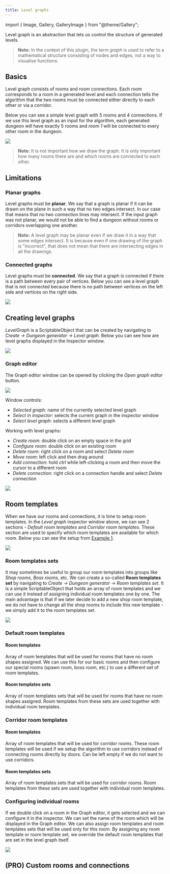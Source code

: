 ```yaml
---
title: Level graphs
---
```


import { Image, Gallery, GalleryImage } from "@theme/Gallery";

Level graph is an abstraction that lets us control the structure of generated levels. 

> **Note:** In the context of this plugin, the term *graph* is used to refer to a mathematical structure consisting of nodes and edges, not a way to visualise functions.

## Basics

Level graph consists of rooms and room connections. Each room corresponds to a room in a generated level and each connection tells the algorithm that the two rooms must be connected either directly to each other or via a corridor.

Below you can see a simple level graph with 5 rooms and 4 connections. If we use this level graph as an input for the algorithm, each generated dungeon will have exactly 5 rooms and *room 1* will be connected to every other room in the dungeon.

<Image src="img/v2/level_graphs/basic_level_graph.png" caption="Simple level graph with 5 rooms and 4 room connections" />

> **Note:** It is not important how we draw the graph. It is only important how many rooms there are and which rooms are connected to each other.

## Limitations

### Planar graphs

Level graphs must be **planar**. We say that a graph is planar if it can be drawn on the plane in such a way that no two edges intersect. In our case that means that no two connection lines may intersect. If the input graph was not planar, we would not be able to find a dungeon without rooms or corridors overlapping one another.

> **Note:** A level graph may be planar even if we draw it in a way that some edges intersect. It is because even if one drawing of the graph is "incorrect", that does not mean that there are intersecting edges in all the drawings.

### Connected graphs

Level graphs must be **connected**. We say that a graph is connected if there is a path between every pair of vertices. Below you can see a level graph that is not connected because there is no path between vertices on the left side and vertices on the right side.

<Image src="img/v2/level_graphs/not_connected_level_graph.png" caption="Example of a level graph that is not connected" />

## Creating level graphs

*LevelGraph* is a ScriptableObject that can be created by navigating to *Create -> Dungeon generator -> Level graph*. Below you can see how are level graphs displayed in the Inspector window.

<Image src="img/v2/level_graphs/level_graph_inspector.png" caption="Level graph in the Inspector window" />

### Graph editor

The Graph editor window can be opened by clicking the *Open graph editor* button.

<Image src="img/v2/level_graphs/level_graph_window.png" caption="Graph editor window" />

Window controls:
- *Selected graph*: name of the currently selected level graph
- *Select in inspector*: selects the current graph in the inspector window
- *Select level graph*: selects a different level graph

Working with level graphs:
- *Create room*: double click on an empty space in the grid
- *Configure room*: double click on an existing room
- *Delete room*: right click on a room and select *Delete room*
- *Move room*: left click and then drag around
- *Add connection*: hold *ctrl* while left-clicking a room and then move the cursor to a different room
- *Delete connection*: right click on a connection handle and select *Delete connection*

<Image src="img/v2/level_graphs/level_graph_controls.gif" caption="Level graph controls" />

## Room templates

When we have our rooms and connections, it is time to setup room templates. In the *Level graph* inspector window above, we can see 2 sections - *Default room templates* and *Corridor room templates*. These section are used to specify which room templates are available for which room. Below you can see the setup from [Example 1](../examples/example-1.md).

<Image src="img/v2/level_graphs/level_graph_inspector2.png" caption="Example of assigned room templates" />

### Room templates sets

It may sometimes be useful to group our room templates into groups like *Shop rooms*, *Boss rooms*, etc. We can create a so-called **Room templates set** by navigating to *Create -> Dungeon generator -> Room templates set*. It is a simple ScriptableObject that holds an array of room templates and we can use it instead of assigning individual room templates one by one. The main advantage is that if we later decide to add a new shop room template, we do not have to change all the shop rooms to include this new template - we simply add it to the room templates set.

<Image src="img/v2/level_graphs/room_templates_set.png" caption="Example of a room templates set that holds all our basic rooms. If we add another room template later, the change gets propagated to all the rooms in the level graph that are using this room templates set." />

### Default room templates

#### Room templates

Array of room templates that will be used for rooms that have no room shapes assigned. We can use this for our basic rooms and then configure our special rooms (spawn room, boss room, etc.) to use a different set of room templates.

#### Room templates sets

Array of room templates sets that will be used for rooms that have no room shapes assigned. Room templates from these sets are used together with individual room templates.

### Corridor room templates

#### Room templates

Array of room templates that will be used for corridor rooms. These room templates will be used if we setup the algorithm to use corridors instead of connecting rooms directly by doors. Can be left empty if we do not want to use corridors.

#### Room templates sets

Array of room templates sets that will be used for corridor rooms. Room templates from these sets are used together with individual room templates.

### Configuring individual rooms

If we double click on a room in the Graph editor, it gets selected and we can configure it in the inspector. We can set the name of the room which will be displayed in the Graph editor. We can also assign room templates and room templates sets that will be used only for this room. By assigning any room template or room template set, we override the default room templates that are set in the level graph itself.

<Image src="img/v2/level_graphs/room_inspector1.png" caption="Configuration of a spawn room" />

## (PRO) Custom rooms and connections